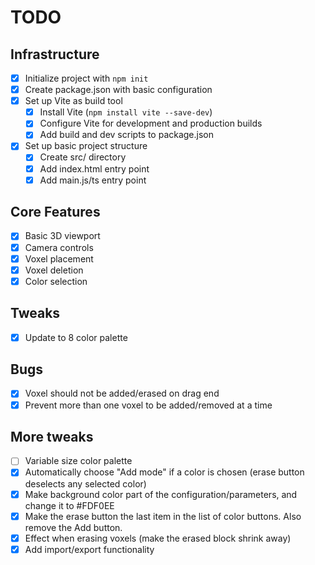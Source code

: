 # TODO

## Infrastructure
- [x] Initialize project with `npm init`
- [x] Create package.json with basic configuration
- [x] Set up Vite as build tool
  - [x] Install Vite (`npm install vite --save-dev`)
  - [x] Configure Vite for development and production builds
  - [x] Add build and dev scripts to package.json
- [x] Set up basic project structure
  - [x] Create src/ directory
  - [x] Add index.html entry point
  - [x] Add main.js/ts entry point

## Core Features
- [x] Basic 3D viewport
- [x] Camera controls
- [x] Voxel placement
- [x] Voxel deletion
- [x] Color selection

## Tweaks
- [x] Update to 8 color palette

## Bugs
- [x] Voxel should not be added/erased on drag end
- [x] Prevent more than one voxel to be added/removed at a time

## More tweaks
- [ ] Variable size color palette
- [x] Automatically choose "Add mode" if a color is chosen (erase button deselects any selected color)
- [x] Make background color part of the configuration/parameters, and change it to #FDF0EE
- [x] Make the erase button the last item in the list of color buttons. Also remove the Add button.
- [x] Effect when erasing voxels (make the erased block shrink away)
- [x] Add import/export functionality